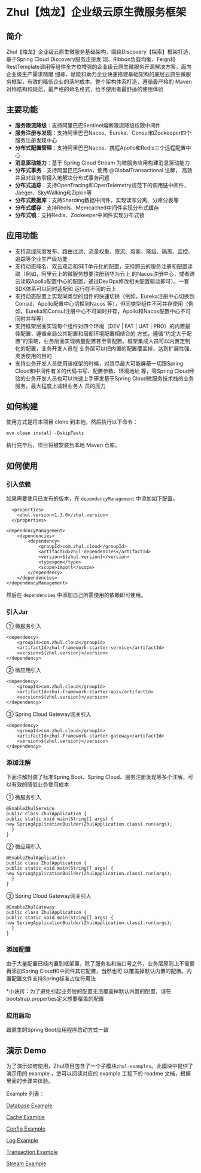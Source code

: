 # Zhul【烛龙】企业级云原生微服务框架

## 简介
Zhul【烛龙】企业级云原生微服务基础架构，围绕Discovery【探索】框架打造，基于Spring Cloud Discovery服务注册发
现、Ribbon负载均衡、Feign和RestTemplate调用等组件全方位增强的企业级云原生微服务开源解决方案，面向企业级生产需求精雕
细琢，赋能和助力企业快速搭建基础架构的底层云原生微服务框架，有效的降低企业的落地成本。整个架构体系打造，遵循最严格的
Maven对称结构和规范，最严格的命名格式，给予使用者最舒适的使用体验

## 主要功能

  + **服务限流降级**：支持阿里巴巴Sentinel熔断限流降级权限中间件
  + **服务注册与发现**：支持阿里巴巴Nacos、Eureka、Consul和Zookeeper四个服务注册发现中心
  + **分布式配置管理**：支持阿里巴巴Nacos、携程Apollo和Redis三个远程配置中心
  + **消息驱动能力**：基于 Spring Cloud Stream 为微服务应用构建消息驱动能力
  + **分布式事务**：支持阿里巴巴Seata，使用 @GlobalTransactional 注解， 高效并且对业务零侵入地解决分布式事务问题
  + **分布式追踪**：支持OpenTracing和OpenTelemetry规范下的调用链中间件，Jaeger、SkyWalking和Zipkin等
  + **分布式数据库**：支持Sharding数据中间件，实现读写分离、分库分表等
  + **分布式缓存**：支持Redis、Memcached中间件实现分布式缓存
  + **分布式锁**：支持Redis、Zookeeper中间件实现分布式锁
    
## 应用功能

  + 支持蓝绿灰度发布、路由过滤、流量权重、限流、熔断、降级、隔离、监控、追踪等企业生产级功能
  + 支持动态域名、双云双活和SET单元化的配置，支持跨云的服务注册和配置读取（例如，阿里云上的微服务想要注册到华为云上
    的Nacos注册中心，或者跨云读取Apollo配置中心的配置，通过DevOps修改相关配置驱动即可）。一套SDK体系可以同时适配和
    运行在不同的云上
  + 支持动态配置上实现同类型的组件的快速切换（例如，Eureka注册中心切换到Consul，Apollo配置中心切换到Nacos
    等），但同类型组件不可并存使用（例如，Eureka和Consul注册中心不可同时并存，Apollo和Nacos配置中心不可同时并存等）
  + 支持框架层面实现每个组件对四个环境（DEV | FAT | UAT | PRO）的内置最佳配置，遵循全局公共配置和局部环境配置相结合的
    方式，遵循“约定大于配置”的策略，业务层面实现微量配置甚至零配置。框架集成人员可以内置定制化的配置，业务开发人员在
    业务层可以把内置的配置覆盖掉，达到扩展性强、灵活使用的目的
  + 支持业务开发人员使用该框架的时候，对其尽最大可能屏蔽一切跟Spring Cloud和中间件有关的代码书写、配置参数、环境地址
    等，零Spring Cloud经验的业务开发人员也可以快速上手研发基于Spring Cloud微服务技术栈的业务服务，最大程度上减轻业务人
    员的压力
  

## 如何构建

使用方式是将本项目 clone 到本地，然后执行以下命令：

	mvn clean install -DskipTests

执行完毕后，项目将被安装到本地 Maven 仓库。

## 如何使用

### 引入依赖

如果需要使用已发布的版本，在 `dependencyManagement` 中添加如下配置。

```
  <properties>
    <zhul.version>1.3.0</zhul.version>
  </properties>
```

	<dependencyManagement>
        <dependencies>
            <dependency>
                <groupId>com.zhul.cloud</groupId>
                <artifactId>zhul-dependencies</artifactId>
                <version>${zhul.version}</version>
                <type>pom</type>
                <scope>import</scope>
            </dependency>
        </dependencies>
    </dependencyManagement>

然后在 `dependencies` 中添加自己所需使用的依赖即可使用。

### 引入Jar

① 微服务引入
````
<dependency>
    <groupId>com.zhul.cloud</groupId>
    <artifactId>zhul-framework-starter-service</artifactId>
    <version>${zhul.version}</version>
</dependency>
````

② 微应用引入
````
<dependency>
    <groupId>com.zhul.cloud</groupId>
    <artifactId>zhul-framework-starter-api</artifactId>
    <version>${zhul.version}</version>
</dependency>
````

③ Spring Cloud Gateway网关引入
````
<dependency>
    <groupId>com.zhul.cloud</groupId>
    <artifactId>zhul-framework-starter-gateway</artifactId>
    <version>${zhul.version}</version>
</dependency>
````

### 添加注解

下面注解封装了标准Spring Boot、Spring Cloud、服务注册发现等多个注解，可以有效的降低业务使用成本

① 微服务引入
````
@EnableZhulService
public class ZhulApplication {
public static void main(String[] args) {
new SpringApplicationBuilder(ZhulApplication.class).run(args);
  }
}
````

② 微应用引入
````
@EnableZhulApplication
public class ZhulApplication {
public static void main(String[] args) {
new SpringApplicationBuilder(ZhulApplication.class).run(args);
  }
}
````

③ Spring Cloud Gateway网关引入
````
@EnableZhulGateway
public class ZhulApplication {
public static void main(String[] args) {
new SpringApplicationBuilder(ZhulApplication.class).run(args);
  }
}
````

### 添加配置

由于大量配置已经内置到框架里，除了服务名和端口号之外，业务层原则上不需要再添加Spring Cloud和中间件其它配置，当然也可
以覆盖掉默认内置的配置。内置配置文件支持Spring标准占位符用法

*小诀窍：为了避免引起业务层的配置无法覆盖掉默认内置的配置，请在bootstrap.properties定义想要覆盖的配置

### 应用启动

跟原生的Spring Boot应用程序启动方式一致


## 演示 Demo

为了演示如何使用，Zhul项目包含了一个子模块`zhul-examples`。此模块中提供了演示用的 example ，您可以阅读对应的 example 工程下的 readme 文档，根据里面的步骤来体验。

Example 列表：

[Database Example](zhul-examples/zhul-examples-database/README.md)

[Cache Example](zhul-examples/zhul-examples-cache/README.md)

[Config Example](zhul-examples/zhul-examples-config/README.md)

[Log Example](zhul-examples/zhul-examples-log/README.md)

[Transaction Example](zhul-examples/zhul-examples-transaction/README.md)

[Stream Example](zhul-examples/zhul-examples-stream/README.md)
